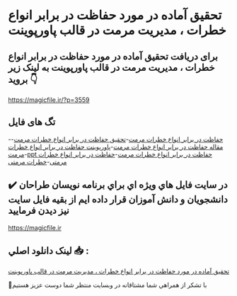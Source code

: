 # تحقیق آماده در مورد حفاظت در برابر انواع خطرات ، مدیریت مرمت در قالب پاورپوینت

## برای دریافت تحقیق آماده در مورد حفاظت در برابر انواع خطرات ، مدیریت مرمت در قالب پاورپوینت به لینک زیر بروید 👇

https://magicfile.ir/?p=3559

## تگ های فایل

-[حفاظت در برابر انواع خطرات مرمت](https://magicfile.ir/product/%d8%aa%d8%ad%d9%82%db%8c%d9%82-%d8%ad%d9%81%d8%a7%d8%b8%d8%aa-%d8%af%d8%b1-%d8%a8%d8%b1%d8%a7%d8%a8%d8%b1-%d8%a7%d9%86%d9%88%d8%a7%d8%b9-%d8%ae%d8%b7%d8%b1%d8%a7%d8%aa-%d9%85%d8%af%db%8c%d8%b1%db%8c%d8%aa-%d9%85%d8%b1%d9%85%d8%aa-%d9%be%d8%a7%d9%88%d8%b1%d9%be%d9%88%db%8c%d9%86%d8%aa/)-[تحقیق حفاظت در برابر انواع خطرات مرمت](https://magicfile.ir/product/%d8%aa%d8%ad%d9%82%db%8c%d9%82-%d8%ad%d9%81%d8%a7%d8%b8%d8%aa-%d8%af%d8%b1-%d8%a8%d8%b1%d8%a7%d8%a8%d8%b1-%d8%a7%d9%86%d9%88%d8%a7%d8%b9-%d8%ae%d8%b7%d8%b1%d8%a7%d8%aa-%d9%85%d8%af%db%8c%d8%b1%db%8c%d8%aa-%d9%85%d8%b1%d9%85%d8%aa-%d9%be%d8%a7%d9%88%d8%b1%d9%be%d9%88%db%8c%d9%86%d8%aa/)-[مقاله حفاظت در برابر انواع خطرات مرمت](https://magicfile.ir/product/%d8%aa%d8%ad%d9%82%db%8c%d9%82-%d8%ad%d9%81%d8%a7%d8%b8%d8%aa-%d8%af%d8%b1-%d8%a8%d8%b1%d8%a7%d8%a8%d8%b1-%d8%a7%d9%86%d9%88%d8%a7%d8%b9-%d8%ae%d8%b7%d8%b1%d8%a7%d8%aa-%d9%85%d8%af%db%8c%d8%b1%db%8c%d8%aa-%d9%85%d8%b1%d9%85%d8%aa-%d9%be%d8%a7%d9%88%d8%b1%d9%be%d9%88%db%8c%d9%86%d8%aa/)-[پاورپوینت حفاظت در برابر انواع خطرات مرمت](https://magicfile.ir/product/%d8%aa%d8%ad%d9%82%db%8c%d9%82-%d8%ad%d9%81%d8%a7%d8%b8%d8%aa-%d8%af%d8%b1-%d8%a8%d8%b1%d8%a7%d8%a8%d8%b1-%d8%a7%d9%86%d9%88%d8%a7%d8%b9-%d8%ae%d8%b7%d8%b1%d8%a7%d8%aa-%d9%85%d8%af%db%8c%d8%b1%db%8c%d8%aa-%d9%85%d8%b1%d9%85%d8%aa-%d9%be%d8%a7%d9%88%d8%b1%d9%be%d9%88%db%8c%d9%86%d8%aa/)-[ppt حفاظت در برابر انواع خطرات مرمت](https://magicfile.ir/product/%d8%aa%d8%ad%d9%82%db%8c%d9%82-%d8%ad%d9%81%d8%a7%d8%b8%d8%aa-%d8%af%d8%b1-%d8%a8%d8%b1%d8%a7%d8%a8%d8%b1-%d8%a7%d9%86%d9%88%d8%a7%d8%b9-%d8%ae%d8%b7%d8%b1%d8%a7%d8%aa-%d9%85%d8%af%db%8c%d8%b1%db%8c%d8%aa-%d9%85%d8%b1%d9%85%d8%aa-%d9%be%d8%a7%d9%88%d8%b1%d9%be%d9%88%db%8c%d9%86%d8%aa/)-[حفاظت در برابر انواع خطرات مرمتی](https://magicfile.ir/product/%d8%aa%d8%ad%d9%82%db%8c%d9%82-%d8%ad%d9%81%d8%a7%d8%b8%d8%aa-%d8%af%d8%b1-%d8%a8%d8%b1%d8%a7%d8%a8%d8%b1-%d8%a7%d9%86%d9%88%d8%a7%d8%b9-%d8%ae%d8%b7%d8%b1%d8%a7%d8%aa-%d9%85%d8%af%db%8c%d8%b1%db%8c%d8%aa-%d9%85%d8%b1%d9%85%d8%aa-%d9%be%d8%a7%d9%88%d8%b1%d9%be%d9%88%db%8c%d9%86%d8%aa/)-[خطرات مرمتی](https://magicfile.ir/product/%d8%aa%d8%ad%d9%82%db%8c%d9%82-%d8%ad%d9%81%d8%a7%d8%b8%d8%aa-%d8%af%d8%b1-%d8%a8%d8%b1%d8%a7%d8%a8%d8%b1-%d8%a7%d9%86%d9%88%d8%a7%d8%b9-%d8%ae%d8%b7%d8%b1%d8%a7%d8%aa-%d9%85%d8%af%db%8c%d8%b1%db%8c%d8%aa-%d9%85%d8%b1%d9%85%d8%aa-%d9%be%d8%a7%d9%88%d8%b1%d9%be%d9%88%db%8c%d9%86%d8%aa/)

## ✔️ در سايت فايل هاي ويژه اي براي برنامه نويسان طراحان دانشجويان و دانش آموزان قرار داده ايم از بقيه فايل سايت نيز ديدن فرماييد

https://magicfile.ir


## لينک دانلود اصلي 📥 :

[تحقیق آماده در مورد حفاظت در برابر انواع خطرات ، مدیریت مرمت در قالب پاورپوینت](https://magicfile.ir/product/%d8%aa%d8%ad%d9%82%db%8c%d9%82-%d8%ad%d9%81%d8%a7%d8%b8%d8%aa-%d8%af%d8%b1-%d8%a8%d8%b1%d8%a7%d8%a8%d8%b1-%d8%a7%d9%86%d9%88%d8%a7%d8%b9-%d8%ae%d8%b7%d8%b1%d8%a7%d8%aa-%d9%85%d8%af%db%8c%d8%b1%db%8c%d8%aa-%d9%85%d8%b1%d9%85%d8%aa-%d9%be%d8%a7%d9%88%d8%b1%d9%be%d9%88%db%8c%d9%86%d8%aa/) 


🙏با تشکر از همراهي شما مشتاقانه در وبسایت منتظر شما دوست عزیز هستیم


